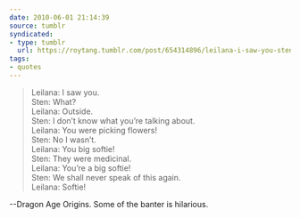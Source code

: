```yaml
---
date: 2010-06-01 21:14:39
source: tumblr
syndicated:
- type: tumblr
  url: https://roytang.tumblr.com/post/654314896/leilana-i-saw-you-sten-what-leilana
tags:
- quotes
---
```


<blockquote>Leilana: I saw you.<br/>
Sten: What?<br/>
Leilana: Outside.<br/>
Sten: I don&rsquo;t know what you&rsquo;re talking about.<br/>
Leilana: You were picking flowers!<br/>
Sten: No I wasn&rsquo;t.<br/>
Leilana: You big softie!<br/>
Sten: They were medicinal.<br/>
Leilana: You&rsquo;re a big softie!<br/>
Sten: We shall never speak of this again.<br/>
Leilana: Softie!</blockquote>

--Dragon Age Origins. Some of the banter is hilarious.